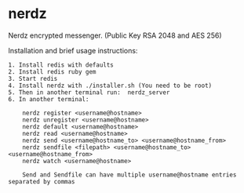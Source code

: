 nerdz
=====

Nerdz encrypted messenger. (Public Key RSA 2048 and AES 256)

Installation and brief usage instructions:

	1. Install redis with defaults
	2. Install redis ruby gem
	3. Start redis
	4. Install nerdz with ./installer.sh (You need to be root)
	5. Then in another terminal run:  nerdz_server
	6. In another terminal: 
		
		nerdz register <username@hostname>
		nerdz unregister <username@hostname>
		nerdz default <username@hostname>
		nerdz read <username@hostname>
		nerdz send <username@hostname_to> <username@hostname_from>
		nerdz sendfile <filepath> <username@hostname_to> <username@hostname_from>
		nerdz watch <username@hostname>
		
		Send and Sendfile can have multiple username@hostname entries separated by commas

